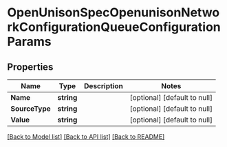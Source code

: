 # OpenUnisonSpecOpenunisonNetworkConfigurationQueueConfigurationParams

## Properties
Name | Type | Description | Notes
------------ | ------------- | ------------- | -------------
**Name** | **string** |  | [optional] [default to null]
**SourceType** | **string** |  | [optional] [default to null]
**Value** | **string** |  | [optional] [default to null]

[[Back to Model list]](../README.md#documentation-for-models) [[Back to API list]](../README.md#documentation-for-api-endpoints) [[Back to README]](../README.md)

